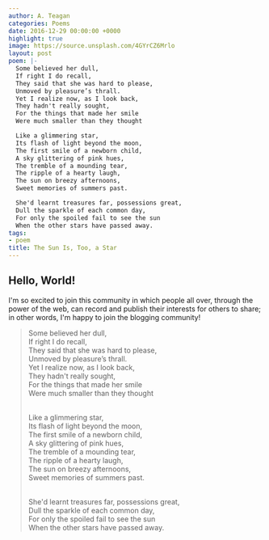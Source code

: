 ```yaml
---
author: A. Teagan
categories: Poems
date: 2016-12-29 00:00:00 +0000
highlight: true
image: https://source.unsplash.com/4GYrCZ6Mrlo
layout: post
poem: |-
  Some believed her dull,
  If right I do recall,
  They said that she was hard to please,
  Unmoved by pleasure’s thrall.
  Yet I realize now, as I look back,
  They hadn't really sought,
  For the things that made her smile
  Were much smaller than they thought

  Like a glimmering star,
  Its flash of light beyond the moon,
  The first smile of a newborn child,
  A sky glittering of pink hues,
  The tremble of a mounding tear,
  The ripple of a hearty laugh,
  The sun on breezy afternoons,
  Sweet memories of summers past.

  She'd learnt treasures far, possessions great,
  Dull the sparkle of each common day,
  For only the spoiled fail to see the sun
  When the other stars have passed away.
tags:
- poem
title: The Sun Is, Too, a Star
---
```

## Hello, World!
I'm so excited to join this community in which people all over,
through the power of the web, can record and publish their interests for others
to share; in other words, I'm happy to join the blogging community!

<blockquote>
Some believed her dull,<br>
If right I do recall,<br>
They said that she was hard to please,<br>
Unmoved by pleasure’s thrall.<br>
Yet I realize now, as I look back,<br>
They hadn't really sought,<br>
For the things that made her smile<br>
Were much smaller than they thought<br>
<br>

Like a glimmering star,<br>
Its flash of light beyond the moon,<br>
The first smile of a newborn child,<br>
A sky glittering of pink hues,<br>
The tremble of a mounding tear,<br>
The ripple of a hearty laugh,<br>
The sun on breezy afternoons,<br>
Sweet memories of summers past.<br>
<br>

She'd learnt treasures far, possessions great,<br>
Dull the sparkle of each common day,<br>
For only the spoiled fail to see the sun<br>
When the other stars have passed away.
</blockquote>